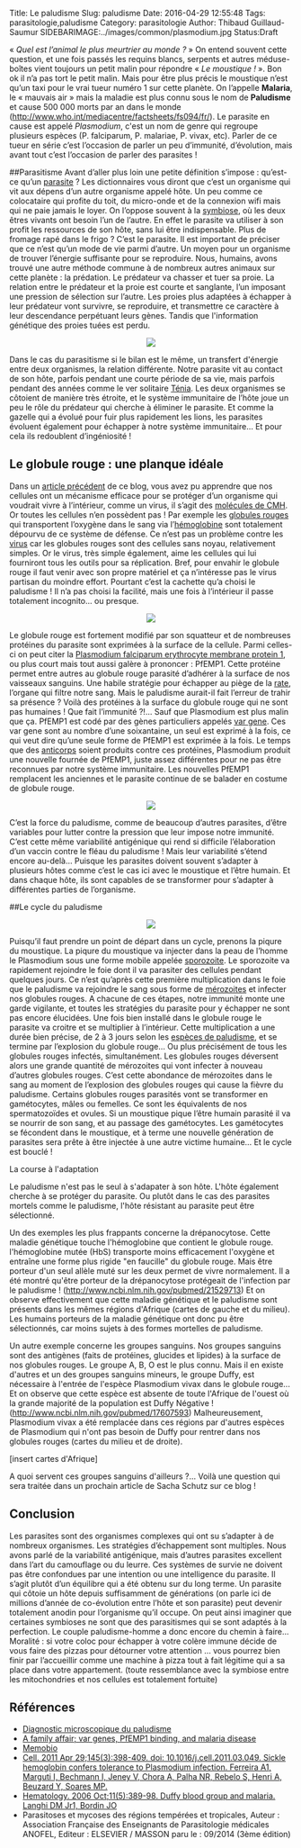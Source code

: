 Title: Le paludisme
Slug: paludisme
Date: 2016-04-29 12:55:48
Tags: parasitologie,paludisme
Category: parasitologie
Author: Thibaud Guillaud-Saumur
SIDEBARIMAGE:../images/common/plasmodium.jpg
Status:Draft

« *Quel est l’animal le plus meurtrier au monde ?* » On entend souvent cette question, et une fois passés les requins blancs, serpents et autres méduse-boîtes vient toujours un petit malin pour répondre « *Le moustique !* ».
Bon ok il n’a pas tort le petit malin. Mais pour être plus précis le moustique n’est qu’un taxi pour le vrai tueur numéro 1 sur cette planète. On l’appelle **Malaria**, le « mauvais air » mais la maladie est plus connu sous le nom de **Paludisme** et cause 500 000 morts par an dans le monde (http://www.who.int/mediacentre/factsheets/fs094/fr/). Le parasite en cause est appelé <i>Plasmodium</i>, c'est un nom de genre qui regroupe plusieurs espèces (P. falciparum, P. malariae, P. vivax, etc).
Parler de ce tueur en série c’est l’occasion de parler un peu d’immunité, d’évolution, mais avant tout c’est l’occasion de parler des parasites !

##Parasitisme
Avant d’aller plus loin une petite définition s’impose : qu’est-ce qu’un [parasite](https://fr.wikipedia.org/wiki/Parasite) ? Les dictionnaires vous diront que c’est un organisme qui vit aux dépens d’un autre organisme appelé hôte.
Un peu comme ce colocataire qui profite du toit, du micro-onde et de la connexion wifi mais qui ne paie jamais le loyer.
On l’oppose souvent à la [symbiose](https://fr.wikipedia.org/wiki/Symbiose), où les deux êtres vivants ont besoin l’un de l’autre. En effet le parasite va utiliser à son profit les ressources de son hôte, sans lui être indispensable. 
Plus de fromage rapé dans le frigo ? C’est le parasite.
Il est important de préciser que ce n’est qu’un mode de vie parmi d’autre. Un moyen pour un organisme de trouver l’énergie suffisante pour se reproduire. Nous, humains, avons trouvé une autre méthode commune à de nombreux autres animaux sur cette planète : la prédation. Le prédateur va chasser et tuer sa proie. La relation entre le prédateur et la proie est courte et sanglante, l’un imposant une pression de sélection sur l’autre. Les proies plus adaptées à échapper à leur prédateur vont survivre, se reproduire, et transmettre ce caractère à leur descendance perpétuant leurs gènes. Tandis que l'information génétique des proies tuées est perdu.

<p align="center">
    <img src="../images/post15/predationproie.png">
</p>

Dans le cas du parasitisme si le bilan est le même, un transfert d'énergie entre deux organismes, la relation différente. Notre parasite vit au contact de son hôte, parfois pendant une courte période de sa vie, mais parfois pendant des années comme le ver solitaire [Ténia](https://fr.wikipedia.org/wiki/Taenia_saginata). Les deux organismes se côtoient de manière très étroite, et le système immunitaire de l’hôte joue un peu le rôle du prédateur qui cherche à éliminer le parasite. Et comme la gazelle qui a évolué pour fuir plus rapidement les lions, les parasites évoluent également pour échapper à notre système immunitaire… Et pour cela ils redoublent d’ingéniosité !

## Le globule rouge : une planque idéale
Dans un [article précédent](reconnaissance_soi.html) de ce blog, vous avez pu apprendre que nos cellules ont un mécanisme efficace pour se protéger d’un organisme qui voudrait vivre à l’intérieur, comme un virus, il s’agit des [molécules de CMH](https://fr.wikipedia.org/wiki/CMH). Or toutes les cellules n’en possèdent pas ! 
Par exemple les [globules rouges](https://fr.wikipedia.org/wiki/%C3%89rythrocyte) qui transportent l’oxygène dans le sang via l’[hémoglobine](https://fr.wikipedia.org/wiki/H%C3%A9moglobine) sont totalement dépourvu de ce système de défense. 
Ce n’est pas un problème contre les [virus](https://fr.wikipedia.org/wiki/Virus) car les globules rouges sont des cellules sans noyau, relativement simples. Or le virus, très simple également, aime les cellules qui lui fourniront tous les outils pour sa réplication. Bref, pour envahir le globule rouge il faut venir avec son propre matériel et ça n’intéresse pas le virus partisan du moindre effort.
Pourtant c’est la cachette qu’a choisi le paludisme ! Il n’a pas choisi la facilité, mais une fois à l’intérieur il passe totalement incognito... ou presque.

<p align="center">
    <img src="../images/post15/blood.jpg">
</p>


Le globule rouge est fortement modifié par son squatteur et de nombreuses protéines du parasite sont exprimées à la surface de la cellule. Parmi celles-ci on peut citer la [Plasmodium falciparum erythrocyte membrane protein 1](http://www.ncbi.nlm.nih.gov/pubmed/11698301), ou plus court mais tout aussi galère à prononcer : PfEMP1. Cette protéine permet entre autres au globule rouge parasité d’adhérer à la surface de nos vaisseaux sanguins. Une habile stratégie pour échapper au piège de la [rate](https://fr.wikipedia.org/wiki/Rate), l’organe qui filtre notre sang.
Mais le paludisme aurait-il fait l’erreur de trahir sa présence ? Voilà des protéines à la surface du globule rouge qui ne sont pas humaines ! Que fait l’immunité ?!... Sauf que Plasmodium est plus malin que ça. PfEMP1 est codé par des gènes particuliers appelés [var gene](http://biologie.univ-mrs.fr/upload/p87/kraemer_2006.pdf). Ces var gene sont au nombre d’une soixantaine, un seul est exprimé à la fois, ce qui veut dire qu’une seule forme de PfEMP1 est exprimée à la fois. Le temps que des [anticorps](https://fr.wikipedia.org/wiki/Anticorps) soient produits contre ces protéines, Plasmodium produit une nouvelle fournée de PfEMP1, juste assez différentes pour ne pas être reconnues par notre système immunitaire. Les nouvelles PfEMP1 remplacent les anciennes et le parasite continue de se balader en costume de globule rouge.


<p align="center">
    <img src="../images/post15/redcell.png">
</p>

C’est la force du paludisme, comme de beaucoup d’autres parasites, d’être variables pour lutter contre la pression que leur impose notre immunité. C’est cette même variabilité antigénique qui rend si difficile l’élaboration d’un vaccin contre le fléau du paludisme !
Mais leur variabilité s’étend encore au-delà… Puisque les parasites doivent souvent s’adapter à plusieurs hôtes comme c’est le cas ici avec le moustique et l’être humain. Et dans chaque hôte, ils sont capables de se transformer pour s’adapter à différentes parties de l’organisme.

##Le cycle du paludisme

<p align="center">
    <img src="../images/post15/cycle.png">
</p>

Puisqu’il faut prendre un point de départ dans un cycle, prenons la piqure du moustique.
La piqure du moustique va injecter dans la peau de l’homme le Plasmodium sous une forme mobile appelée [sporozoite](https://fr.wikipedia.org/wiki/Sporozo%C3%AFte). Le sporozoite va rapidement rejoindre le foie dont il va parasiter des cellules pendant quelques jours. Ce n’est qu’après cette première multiplication dans le foie que le paludisme va rejoindre le sang sous forme de [mérozoites](https://fr.wikipedia.org/wiki/M%C3%A9rozo%C3%AFte) et infecter nos globules rouges. A chacune de ces étapes, notre immunité monte une garde vigilante, et toutes les stratégies du parasite pour y échapper ne sont pas encore élucidées.
Une fois bien installé dans le globule rouge le parasite va croitre et se multiplier à l’intérieur. Cette multiplication a une durée bien précise, de 2 à 3 jours selon les [espèces de paludisme](http://www.memobio.fr/html/para/pa_pa_cr.html), et se termine par l’explosion du globule rouge… Ou plus précisément de tous les globules rouges infectés, simultanément. Les globules rouges déversent alors une grande quantité de mérozoites qui vont infecter à nouveau d’autres globules rouges. C’est cette abondance de mérozoites dans le sang au moment de l’explosion des globules rouges qui cause la fièvre du paludisme. Certains globules rouges parasités vont se transformer en gamétocytes, mâles ou femelles. Ce sont les équivalents de nos spermatozoïdes et ovules.
Si un moustique pique l’être humain parasité il va se nourrir de son sang, et au passage des gamétocytes. Les gamétocytes se fécondent dans le moustique, et à terme une nouvelle génération de parasites sera prête à être injectée à une autre victime humaine… Et le cycle est bouclé !

La course à l'adaptation

Le paludisme n'est pas le seul à s'adapater à son hôte. L'hôte également cherche à se protéger du parasite. Ou plutôt dans le cas des parasites mortels comme le paludisme, l'hôte résistant au parasite peut être sélectionné. 

Un des exemples les plus frappants concerne la drépanocytose. Cette maladie génétique touche l'hémoglobine que contient le globule rouge. l'hémoglobine mutée (HbS) transporte moins efficacement l'oxygène et entraîne une forme plus rigide "en faucille" du globule rouge. Mais être porteur d'un seul allèle muté sur les deux permet de vivre normalement. Il a été montré qu'être porteur de la drépanocytose protégeait de l'infection par le paludisme ! (http://www.ncbi.nlm.nih.gov/pubmed/21529713) Et on observe effectivement que cette maladie génétique et le paludisme sont présents dans les mêmes régions d'Afrique (cartes de gauche et du milieu). Les humains porteurs de la maladie génétique ont donc pu être sélectionnés, car moins sujets à des formes mortelles de paludisme.

Un autre exemple concerne les groupes sanguins. Nos groupes sanguins sont des antigènes (faits de protéines, glucides et lipides) à la surface de nos globules rouges. Le groupe A, B, O est le plus connu. Mais il en existe d'autres et un des groupes sanguins mineurs, le groupe Duffy, est nécessaire à l'entrée de l'espèce Plasmodium vivax dans le globule rouge... Et on observe que cette espèce est absente de toute l'Afrique de l'ouest où la grande majorité de la population est Duffy Négative ! (http://www.ncbi.nlm.nih.gov/pubmed/17607593) Malheureusement, Plasmodium vivax a été remplacée dans ces régions par d'autres espèces de Plasmodium qui n'ont pas besoin de Duffy pour rentrer dans nos globules rouges (cartes du milieu et de droite).

[insert cartes d'Afrique]

A quoi servent ces groupes sanguins d'ailleurs ?... Voilà une question qui sera traitée dans un prochain article de Sacha Schutz sur ce blog !

## Conclusion
Les parasites sont des organismes complexes qui ont su s’adapter à de nombreux organismes. Les stratégies d’échappement sont multiples. Nous avons parlé de la variabilité antigénique, mais d’autres parasites excellent dans l’art du camouflage ou du leurre. Ces systèmes de survie ne doivent pas être confondues par une intention ou une intelligence du parasite. Il s’agit plutôt d’un équilibre qui a été obtenu sur du long terme. Un parasite qui côtoie un hôte depuis suffisamment de générations (on parle ici de millions d’année de co-évolution entre l’hôte et son parasite) peut devenir totalement anodin pour l’organisme qu’il occupe. On peut ainsi imaginer que certaines symbioses ne sont que des parasitismes qui se sont adaptés à la perfection. Le couple paludisme-homme a donc encore du chemin à faire…
Moralité : si votre coloc pour échapper à votre colère immune décide de vous faire des pizzas pour détourner votre attention … vous pourrez bien finir par l’accueillir comme une machine à pizza tout à fait légitime qui a sa place dans votre appartement.
(toute ressemblance avec la symbiose entre les mitochondries et nos cellules est totalement fortuite)

## Références 
* [Diagnostic microscopique du paludisme](http://www.cdc.gov/dpdx/resources/pdf/benchAids/malaria/Congo_Bench_Aid_vF.pdf)
* [A family affair; var genes, PfEMP1 binding, and malaria disease](http://biologie.univ-mrs.fr/upload/p87/kraemer_2006.pdf)
* [Memobio](http://www.memobio.fr/html/para/pa_pa_cy.html)
* [Cell. 2011 Apr 29;145(3):398-409. doi: 10.1016/j.cell.2011.03.049. Sickle hemoglobin confers tolerance to Plasmodium infection. Ferreira A1, Marguti I, Bechmann I, Jeney V, Chora A, Palha NR, Rebelo S, Henri A, Beuzard Y, Soares MP.](http://www.ncbi.nlm.nih.gov/pubmed/21529713)
* [Hematology. 2006 Oct;11(5):389-98. Duffy blood group and malaria. Langhi DM Jr1, Bordin JO](http://www.ncbi.nlm.nih.gov/pubmed/17607593)
* Parasitoses et mycoses des régions tempérées et tropicales, Auteur : Association Française des Enseignants de Parasitologie médicales ANOFEL, Editeur : ELSEVIER / MASSON paru le : 09/2014 (3ème édition)
